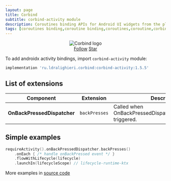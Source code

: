 ```yaml
---
layout: page
title: Corbind
subtitle: corbind-activity module
description: Coroutines binding APIs for Android UI widgets from the platform and support libraries. Androidx leanback bindings.
tags: [coroutines binding,coroutine binding,coroutines,coroutine,corbind,kotlin,android,androidx,receivechannel,flow,data binding,androidx activity bindings,activity]
---
```


<div style="text-align: center">
    <img src="https://ldralighieri.github.io/Corbind/img/corbind.svg" alt="Corbind logo"/>
</div>

<script async defer src="https://buttons.github.io/buttons.js"></script>
<div style="text-align: center">
  <a class="github-button" href="https://github.com/LDRAlighieri" data-size="large" aria-label="Follow @LDRAlighieri on GitHub">Follow</a>
  <a class="github-button" href="https://github.com/LDRAlighieri/Corbind" data-icon="octicon-star" data-size="large" aria-label="Star LDRAlighieri/Corbind on GitHub">Star</a>
</div>

To add androidx activity bindings, import `corbind-activity` module:

```groovy
implementation 'ru.ldralighieri.corbind:corbind-activity:1.5.5'
```

## List of extensions

Component | Extension | Description
--|---|--
**OnBackPressedDispatcher** | `backPresses` | Called when OnBackPressedDispatcher.onBackPressed triggered.


## Simple examples

```kotlin
requireActivity().onBackPressedDispatcher.backPresses()
    .onEach { /* handle onBackPressed event */ }
    .flowWithLifecycle(lifecycle)
    .launchIn(lifecycleScope) // lifecycle-runtime-ktx
```

More examples in [source code][source]

[source]: https://github.com/LDRAlighieri/Corbind/tree/master/corbind-activity
